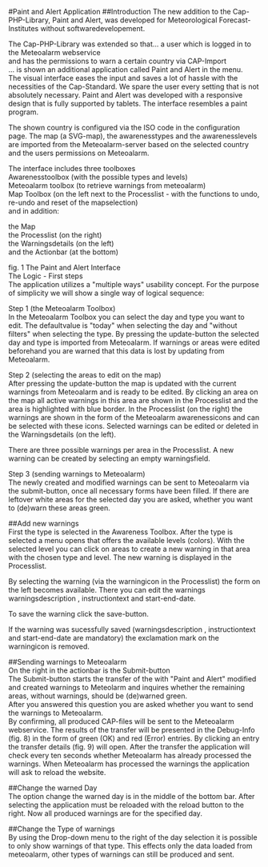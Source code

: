 #Paint and Alert Application
##Introduction
The new addition to the Cap-PHP-Library, Paint and Alert, was developed for Meteorological Forecast-Institutes without softwaredevelopement.

The Cap-PHP-Library was extended so that...
a user which is logged in to the Meteoalarm webservice<br>
and has the permissions to warn a certain country via CAP-Import<br>
... is shown an additional application called Paint and Alert in the menu.<br>
The visual interface eases the input and saves a lot of hassle with the necessities of the Cap-Standard. We spare the user every setting that is not absolutely necessary. Paint and Alert was developed with a responsive design that is fully supported by tablets. The interface resembles a paint program.

The shown country is configured via the ISO code in the configuration page. The map (a SVG-map), the awarenesstypes and the awarenesslevels are imported from the Meteoalarm-server based on the selected country and the users permissions on Meteoalarm.

The interface includes three toolboxes<br>
Awarenesstoolbox (with the possible types and levels)<br>
Meteoalarm toolbox (to retrieve warnings from meteoalarm)<br>
Map Toolbox (on the left next to the Processlist - with the functions to undo, re-undo and reset of the mapselection)<br>
and in addition:

the Map<br>
the Processlist (on the right)<br>
the Warningsdetails (on the left)<br>
and the Actionbar (at the bottom)<br>

fig. 1 The Paint and Alert Interface<br>
The Logic - First steps<br>
The application utilizes a "multiple ways" usability concept. For the purpose of simplicity we will show a single way of logical sequence:

Step 1 (the Meteoalarm Toolbox)<br>
In the Meteoalarm Toolbox you can select the day and type you want to edit. The defaultvalue is "today" when selecting the day and "without filters" when selecting the type. By pressing the update-button the selected day and type is imported from Meteoalarm. If warnings or areas were edited beforehand you are warned that this data is lost by updating from Meteoalarm.


Step 2 (selecting the areas to edit on the map)<br>
After pressing the update-button the map is updated with the current warnings from Meteoalarm and is ready to be edited. By clicking an area on the map all active warnings in this area are shown in the Processlist and the area is highlighted with blue border. In the Processlist (on the right) the warnings are shown in the form of the Meteoalarm awarenessicons and can be selected with these icons. Selected warnings can be edited or deleted in the Warningsdetails (on the left).

There are three possible warnings per area in the Processlist. A new warning can be created by selecting an empty warningsfield.


Step 3 (sending warnings to Meteoalarm)<br>
The newly created and modified warnings can be sent to Meteoalarm via the submit-button, once all necessary forms have been filled. If there are leftover white areas for the selected day you are asked, whether you want to (de)warn these areas green.

##Add new warnings<br>
First the type is selected in the Awareness Toolbox. After the type is selected a menu opens that offers the available levels (colors). With the selected level you can click on areas to create a new warning in that area with the chosen type and level. The new warning is displayed in the Processlist.

By selecting the warning (via the warningicon in the Processlist) the form on the left becomes available. There you can edit the warnings warningsdescription , instructiontext and start-end-date.

To save the warning click the save-button.

If the warning was sucessfully saved (warningsdescription , instructiontext and start-end-date are mandatory) the exclamation mark on the warningicon is removed.


 


##Sending warnings to Meteoalarm<br>
On the right in the actionbar is the Submit-button<br>
The Submit-button starts the transfer of the with "Paint and Alert" modified and created warnings to Meteolarm and inquires whether the remaining areas, without warnings, should be (de)warned green.<br>
After you answered this question you are asked whether you want to send the warnings to Meteoalarm.<br>
By confirming, all produced CAP-files will be sent to the Meteoalarm webservice. The results of the transfer will be presented in the Debug-Info (fig. 8) in the form of green (OK) and red (Error) entries. By clicking an entry the transfer details (fig. 9) will open. After the transfer the application will check every ten seconds whether Meteoalarm has already processed the warnings. When Ḿeteoalarm has processed the warnings the application will ask to reload the website.




##Change the warned Day<br>
The option change the warned day is in the middle of the bottom bar. After selecting the application must be reloaded with the reload button to the right. Now all produced warnings are for the specified day.

##Change the Type of warnings<br>
By using the Drop-down menu to the right of the day selection it is possible to only show warnings of that type. This effects only the data loaded from meteoalarm, other types of warnings can still be produced and sent.
